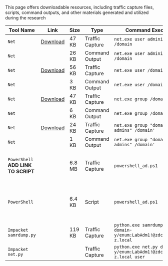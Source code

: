 This page offers downloadable resources, including traffic capture files, scripts, command outputs, and other materials generated and utilized during the research

| Tool Name       | Link                                                                                                     | Size  | Type  | Command Executed                                | Comments |
|-----------------|---------------------------------------------------------------------------------------------------------|-------|-------|------------------------------------------------|----------|
| `Net`        | [Download](https://github.com/studylab1/SAMR-Enum-Lab/raw/refs/heads/main/Capture_Files/net_user_administrator__domain.pcapng) | 47 KB     | Traffic Capture      | `net.exe user administrator /domain`  | Request to local domain |
| `Net`        |  | 26 KB    | Command Output      | `net.exe user administrator /domain`  | Request to local domain |
| `Net`        | [Download](https://github.com/studylab1/SAMR-Enum-Lab/raw/refs/heads/main/Capture_Files/net_user__domain.pcapng) | 56  KB    | Traffic Capture       | `net.exe user /domain` | Request to local domain         |
| `Net`        |  | 3 KB    | Command Output      | `net.exe user /domain`  | Request to local domain |
| `Net`       | [Download](https://github.com/studylab1/SAMR-Enum-Lab/raw/refs/heads/main/Capture_Files/net_group__domain.pcapng)                           | 47 KB      | Traffic Capture       | `net.exe group /domain`  |  Request to local domain        |
| `Net`       |   | 6 KB      | Command Output   | `net.exe group /domain`  |  Request to local domain        |
| `Net`       | [Download](https://github.com/studylab1/SAMR-Enum-Lab/raw/refs/heads/main/Capture_Files/net_group_domain_admins__domain.pcapng)                       | 24 KB      | Traffic Capture       | `net.exe group "domain admins" /domain'`  |  Request to local domain     
| `Net`       |   | 1 KB      | Command Output       | `net.exe group "domain admins" /domain'`  |  Request to local domain     
| `PowerShell` **ADD LINK TO SCRIPT**  |        | 6.8 MB      | Traffic Capture | `powershell_ad.ps1` |  Executed **ADD LINK** script with 42 ActiveDirectory cmdlets  |
| `PowerShell` |        | 6.4 KB      | Script | `powershell_ad.ps1` |  The script contains 42 ActiveDirectory cmdlets which are related to enumeration  |
| `Impacket samrdump.py` |        | 119 KB      | Traffic Capture | `python.exe samrdump.py domain-y/enum:LabAdm1!@zdc1.domain-z.local` |    |
| `Impacket net.py` |        |       | Traffic Capture | `python.exe net.py domain-y/enum:LabAdm1!@zdc1.domain-z.local user` |    |



